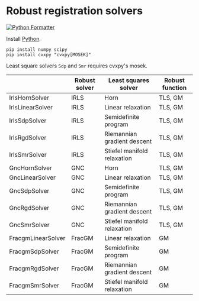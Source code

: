 # Robust registration solvers

[![Python Formatter](https://img.shields.io/badge/Python_Formatter-ruff-black?style=flat-square)](https://github.com/astral-sh/ruff)

Install [Python](https://www.python.org/downloads/). 
```shell
pip install numpy scipy
pip install cvxpy "cvxpy[MOSEK]"
```
Least square solvers `Sdp` and `Smr` requires cvxpy's mosek.

|                    | Robust solver | Least squares solver        | Robust function |
|--------------------|---------------|-----------------------------|-----------------|
| IrlsHornSolver     | IRLS          | Horn                        | TLS, GM         |
| IrlsLinearSolver   | IRLS          | Linear relaxation           | TLS, GM         |
| IrlsSdpSolver      | IRLS          | Semidefinite program        | TLS, GM         |
| IrlsRgdSolver      | IRLS          | Riemannian gradient descent | TLS, GM         |
| IrlsSmrSolver      | IRLS          | Stiefel manifold relaxation | TLS, GM         |
| GncHornSolver      | GNC           | Horn                        | TLS, GM         |
| GncLinearSolver    | GNC           | Linear relaxation           | TLS, GM         |
| GncSdpSolver       | GNC           | Semidefinite program        | TLS, GM         |
| GncRgdSolver       | GNC           | Riemannian gradient descent | TLS, GM         |
| GncSmrSolver       | GNC           | Stiefel manifold relaxation | TLS, GM         |
| FracgmLinearSolver | FracGM        | Linear relaxation           | GM              |
| FracgmSdpSolver    | FracGM        | Semidefinite program        | GM              |
| FracgmRgdSolver    | FracGM        | Riemannian gradient descent | GM              |
| FracgmSmrSolver    | FracGM        | Stiefel manifold relaxation | GM              |